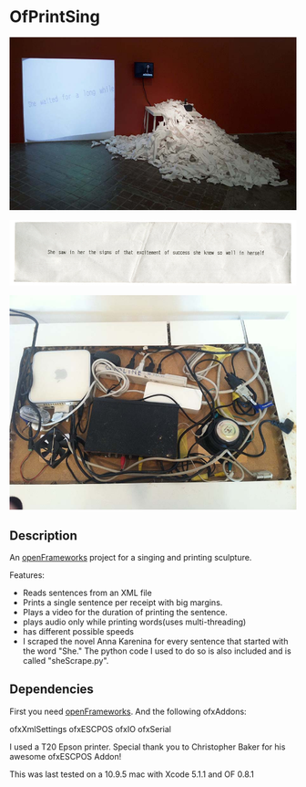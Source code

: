OfPrintSing
==========

![Screenshot](https://github.com/crecord/OfPrintSing/blob/master/installShot.jpg)

![Screenshot](https://github.com/crecord/OfPrintSing/blob/master/receipt.png)

![Screenshot](https://github.com/crecord/OfPrintSing/blob/master/photoProcess.JPG)

Description
-----------

An [openFrameworks](http://www.openframeworks.cc/) project for a singing and printing sculpture.

Features:
- Reads sentences from an XML file 
- Prints a single sentence per receipt with big margins. 
- Plays a video for the duration of printing the sentence. 
- plays audio only while printing words(uses multi-threading) 
- has different possible speeds
- I scraped the novel Anna Karenina for every sentence that started with the word "She." The python code I used to do so is also included and is called "sheScrape.py". 

Dependencies 
------------

First you need [openFrameworks](http://www.openframeworks.cc/). 
And the following ofxAddons: 

ofxXmlSettings
ofxESCPOS
ofxIO
ofxSerial

I used a T20 Epson printer. Special thank you to Christopher Baker for his awesome ofxESCPOS Addon! 

This was last tested on a 10.9.5 mac with Xcode 5.1.1 and OF 0.8.1